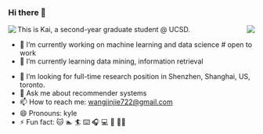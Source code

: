 ### Hi there 👋
<div>
<img align="left" src="https://github-readme-stats.vercel.app/api?username=wangjinjie722&show_icons=true&icon_color=000000&text_color=000000&bg_color=ffffff&hide_title=false&title_color=000000?count_private=true&include_all_commits=true" />
<img align="right" src="https://github-readme-stats.vercel.app/api/top-langs/?username=wangjinjie722&count_private=true" />
</div>
<!--
**wangjinjie722/wangjinjie722** is a ✨ _special_ ✨ repository because its `README.md` (this file) appears on your GitHub profile.
-->

This is Kai, a second-year graduate student @ UCSD.

- 🔭 I’m currently working on machine learning and data science # open to work
- 🌱 I’m currently learning data mining, information retrieval
<!-- - 👯 I’m looking to collaborate on ...-->
- 🤔 I’m looking for full-time research position in Shenzhen, Shanghai, US, toronto.
- 💬 Ask me about recommender systems
- 📫 How to reach me: wangjinjie722@gmail.com
- 😄 Pronouns: kyle
- ⚡ Fun fact: 🐱 🏊 🏄 ⌨️ 🎧 💻 🥾 🧗‍♂️

